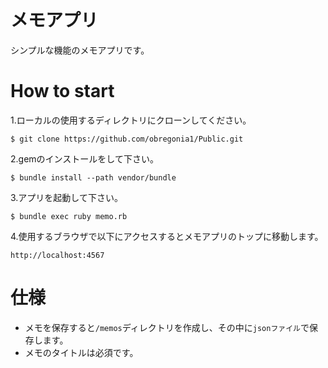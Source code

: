 # メモアプリ
シンプルな機能のメモアプリです。

# How to start

1.ローカルの使用するディレクトリにクローンしてください。

`$ git clone https://github.com/obregonia1/Public.git`

2.gemのインストールをして下さい。

`$ bundle install --path vendor/bundle`

3.アプリを起動して下さい。

`$ bundle exec ruby memo.rb`

4.使用するブラウザで以下にアクセスするとメモアプリのトップに移動します。

`http://localhost:4567`

# 仕様
- メモを保存すると`/memos`ディレクトリを作成し、その中に`jsonファイル`で保存します。
- メモのタイトルは必須です。
